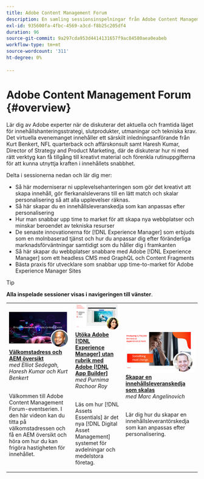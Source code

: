 ```yaml
---
title: Adobe Content Management Forum
description: En samling sessionsinspelningar från Adobe Content Management Forum
exl-id: 935600fa-4fbc-4569-a3cd-f8b25c205df4
duration: 96
source-git-commit: 9a297cda953d4414131657f9ac84580aea0eabeb
workflow-type: tm+mt
source-wordcount: '311'
ht-degree: 0%

---
```


# Adobe Content Management Forum {#overview}

Lär dig av Adobe experter när de diskuterar det aktuella och framtida läget för innehållshanteringsstrategi, slutprodukter, utmaningar och tekniska krav. Det virtuella evenemanget innehåller ett särskilt inledningsanförande från Kurt Benkert, NFL quarterback och affärskonsult samt Haresh Kumar, Director of Strategy and Product Marketing, där de diskuterar hur ni med rätt verktyg kan få tillgång till kreativt material och förenkla rutinuppgifterna för att kunna utnyttja kraften i innehållets snabbhet.

Delta i sessionerna nedan och lär dig mer:

* Så här moderniserar ni upplevelsehanteringen som gör det kreativt att skapa innehåll, gör flerkanalsleverans till en lätt match och skalar personalisering så att alla upplevelser räknas.
* Så här skapar du en innehållsleveranskedja som kan anpassas efter personalisering
* Hur man snabbar upp time to market för att skapa nya webbplatser och minskar beroendet av tekniska resurser
* De senaste innovationerna för [!DNL Experience Manager] som erbjuds som en molnbaserad tjänst och hur du anpassar dig efter föränderliga marknadsförväntningar samtidigt som du håller dig i framkanten
* Så här skapar du webbplatser snabbare med Adobe [!DNL Experience Manager] som ett headless CMS med GraphQL och Content Fragments
* Bästa praxis för utvecklare som snabbar upp time-to-market för Adobe Experience Manager Sites

>[!TIP]
>
>**Alla inspelade sessioner visas i navigeringen till vänster**.

<table>
  <tr>
   <td>
      <a href="2022/welcome.md">
      <img alt="Välkomstadress och AEM - översikt" src="assets/welcome.png" >
      </a>
      <div>
         <a href="2022/welcome.md"><strong>Välkomstadress och AEM översikt</strong></a>         
         <br/><em> med Elliot Sedegah, Haresh Kumar och Kurt Benkert </em>
      </div>
      <p>
        <br/>
         Välkommen till Adobe Content Management Forum-eventserien. I den här videon kan du titta på välkomstadressen och få en AEM översikt och höra om hur du kan frigöra hastigheten för innehållet.
      </p>
   </td>
   <td>
      <a href="2022/assets-for-all.md">
      <img alt="Assets for All" src="assets/assets-for-all.png" >
      </a>
      <div>
         <a href="2022/assets-for-all.md"><strong>Utöka Adobe [!DNL Experience Manager] utan rubrik med Adobe [!DNL App Builder]</strong></a>         
         <br/><em> med Purnima Rachoor Roy </em>
      </div>
      <p>
        <br/>
          Läs om hur [!DNL Assets Essentials] är det nya [!DNL Digital Asset Management] systemet för avdelningar och medelstora företag.
      </p>
   </td>
   <td>
      <a href="2022/supply-chain.md">
      <img alt="Bygga en innehållsleveranskedja som skalas" src="assets/supply-chain.png" />
      </a>
      <div>
         <a href="2022/supply-chain.md"><strong>Skapar en innehållsleveranskedja som skalas</strong></a>         
         <br/><em> med Marc Angelinovich </em>
      </div>
      <p>
        <br/>
         Lär dig hur du skapar en innehållsleverantörskedja som kan anpassas efter personalisering.
      </p>
   </td>
  </tr>
</table>
